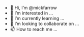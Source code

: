 - 👋 Hi, I’m @mickfarrow
- 👀 I’m interested in ...
- 🌱 I’m currently learning ...
- 💞️ I’m looking to collaborate on ...
- 📫 How to reach me ...

<!---
mickfarrow/mickfarrow is a ✨ special ✨ repository because its `README.md` (this file) appears on your GitHub profile.
You can click the Preview link to take a look at your changes.
--->
